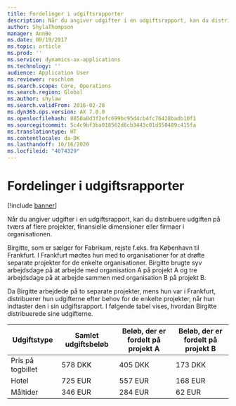 ```yaml
---
title: Fordelinger i udgiftsrapporter
description: Når du angiver udgifter i en udgiftsrapport, kan du distribuere udgiften på tværs af flere projekter, juridiske enheder eller firmaer i organisationen.
author: ShylaThompson
manager: AnnBe
ms.date: 09/19/2017
ms.topic: article
ms.prod: ''
ms.service: dynamics-ax-applications
ms.technology: ''
audience: Application User
ms.reviewer: roschlom
ms.search.scope: Core, Operations
ms.search.region: Global
ms.author: shylaw
ms.search.validFrom: 2016-02-28
ms.dyn365.ops.version: AX 7.0.0
ms.openlocfilehash: 8850a8d3f2efc699bc95d4cb4fc76428badb10f1
ms.sourcegitcommit: 5c4c9bf3ba018562d6cb3443c01d550489c415fa
ms.translationtype: HT
ms.contentlocale: da-DK
ms.lasthandoff: 10/16/2020
ms.locfileid: "4074329"
---
```

# <a name="expense-report-distributions"></a>Fordelinger i udgiftsrapporter

[!include [banner](../includes/banner.md)]

Når du angiver udgifter i en udgiftsrapport, kan du distribuere udgiften på tværs af flere projekter, finansielle dimensioner eller firmaer i organisationen.

Birgitte, som er sælger for Fabrikam, rejste f.eks. fra København til Frankfurt. I Frankfurt mødtes hun med to organisationer for at drøfte separate projekter for de enkelte organisationer. Birgitte brugte syv arbejdsdage på at arbejde med organisation A på projekt A og tre arbejdsdage på at arbejde sammen med organisation B på projekt B.

Da Birgitte arbejdede på to separate projekter, mens hun var i Frankfurt, distribuerer hun udgifterne efter behov for de enkelte projekter, når hun indtaster den i sin udgiftsrapport. I følgende tabel vises, hvordan Birgitte distribuerede sine udgifterne.


| Udgiftstype | Samlet udgiftsbeløb|Beløb, der er fordelt på projekt A| Beløb, der er fordelt på projekt B |
|--------------|---------------------|-------------------------------|---------------------------------|
|Pris på togbillet   |578 DKK              |405 DKK                        |173 DKK                          |
|Hotel         |725 EUR              |557 EUR                        |168 EUR                          |
|Måltider         |346 EUR              |284 EUR                        |62 EUR                           |

